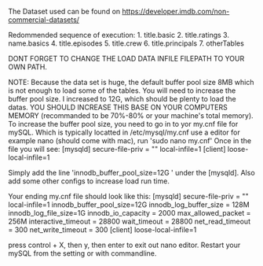 The Dataset used can be found on https://developer.imdb.com/non-commercial-datasets/

Redommended sequence of execution:
    1. title.basic 
    2. title.ratings 
    3. name.basics
    4. title.episodes
    5. title.crew
    6. title.principals
    7. otherTables

DONT FORGET TO CHANGE THE LOAD DATA INFILE FILEPATH TO YOUR OWN PATH.


NOTE: 
Because the data set is huge, the default buffer pool size 8MB which is not enough to load some of the tables. 
You will need to increase the buffer pool size. I increased to 12G, which should be plenty to load the datas. YOU SHOULD INCREASE THIS BASE ON YOUR COMPUTERS MEMORY (recommanded to be 70%-80% or your machine's total memory). 
To increase the buffer pool size, you need to go in to yor my.cnf file for mySQL. Which is typically locatted in /etc/mysql/my.cnf 
use a editor for example nano (should come with mac), run 'sudo nano my.cnf'
Once in the file you will see:
    [mysqld]
    secure-file-priv = ""
    local-infile=1
    [client]
    loose-local-infile=1

Simply add the line 'innodb_buffer_pool_size=12G ' under the [mysqld]. 
Also add some other configs to increase load run time. 

Your ending my.cnf file should look like this: 
    [mysqld]
    secure-file-priv = ""
    local-infile=1
    innodb_buffer_pool_size=12G
    innodb_log_buffer_size = 128M
    innodb_log_file_size=1G
    innodb_io_capacity = 2000
    max_allowed_packet = 256M
    interactive_timeout = 28800
    wait_timeout = 28800
    net_read_timeout = 300
    net_write_timeout = 300
    [client]
    loose-local-infile=1

press control + X, then y, then enter to exit out nano editor. 
Restart your mySQL from the setting or with commandline. 